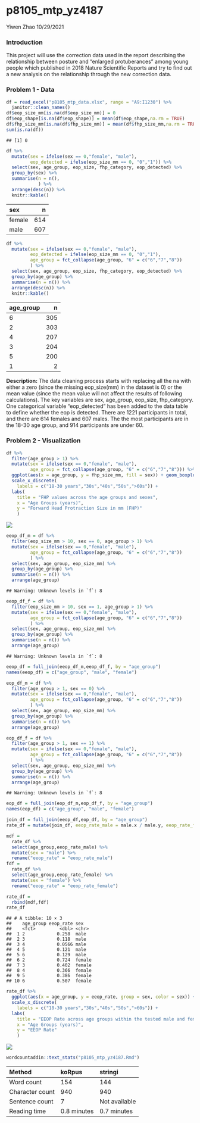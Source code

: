 p8105\_mtp\_yz4187
================
Yiwen Zhao
10/29/2021

### Introduction

This project will use the correction data used in the report describing
the relationship between posture and “enlarged protuberances” among
young people which published in 2018 Nature Scientific Reports and try
to find out a new analysis on the relationship through the new
correction data.

### Problem 1 - Data

``` r
df = read_excel("p8105_mtp_data.xlsx", range = "A9:I1230") %>%
  janitor::clean_names()
df$eop_size_mm[is.na(df$eop_size_mm)] = 0
df$eop_shape[is.na(df$eop_shape)] = mean(df$eop_shape,na.rm = TRUE)
df$fhp_size_mm[is.na(df$fhp_size_mm)] = mean(df$fhp_size_mm,na.rm = TRUE)
sum(is.na(df))
```

    ## [1] 0

``` r
df %>%
  mutate(sex = ifelse(sex == 0,"female", "male"),
         eop_detected = ifelse(eop_size_mm == 0, "0","1")) %>%
  select(sex, age_group, eop_size, fhp_category, eop_detected) %>%
  group_by(sex) %>%
  summarise(n = n(),
            ) %>%
  arrange(desc(n)) %>%
  knitr::kable()
```

| sex    |   n |
|:-------|----:|
| female | 614 |
| male   | 607 |

``` r
df %>%
  mutate(sex = ifelse(sex == 0,"female", "male"),
         eop_detected = ifelse(eop_size_mm == 0, "0","1"),
         age_group = fct_collapse(age_group, "6" = c("6","7","8"))
         ) %>%
  select(sex, age_group, eop_size, fhp_category, eop_detected) %>%
  group_by(age_group) %>%
  summarise(n = n()) %>%
  arrange(desc(n)) %>%
  knitr::kable()
```

| age\_group |   n |
|:-----------|----:|
| 6          | 305 |
| 2          | 303 |
| 4          | 207 |
| 3          | 204 |
| 5          | 200 |
| 1          |   2 |

**Description:** The data cleaning process starts with replacing all the
na with either a zero (since the missing eop\_size(mm) in the dataset is
0) or the mean value (since the mean value will not affect the results
of following calculations). The key variables are sex, age\_group,
eop\_size, fhp\_category. One categorical variable “eop\_detected” has
been added to the data table to define whether the eop is detected.
There are 1221 participants in total, and there are 614 females and 607
males. The the most participants are in the 18-30 age group, and 914
participants are under 60.

### Problem 2 - Visualization

``` r
df %>%
  filter(age_group > 1) %>%
  mutate(sex = ifelse(sex == 0,"female", "male"),
         age_group = fct_collapse(age_group, "6" = c("6","7","8"))) %>%
  ggplot(aes(x = age_group, y = fhp_size_mm, fill = sex)) + geom_boxplot(colour = "black") +
  scale_x_discrete(
    labels = c("18-30 years","30s","40s","50s",">60s")) +
  labs(
    title = "FHP values across the age groups and sexes",
    x = "Age Groups (years)",
    y = "Forward Head Protraction Size in mm (FHP)"
    )
```

![](p8105_mtp_yz4187_files/figure-gfm/unnamed-chunk-3-1.png)<!-- -->

``` r
eeop_df_m = df %>%
  filter(eop_size_mm > 10, sex == 0, age_group > 1) %>%
  mutate(sex = ifelse(sex == 0,"female", "male"),
         age_group = fct_collapse(age_group, "6" = c("6","7","8"))
         ) %>%
  select(sex, age_group, eop_size_mm) %>%
  group_by(age_group) %>%
  summarise(n = n()) %>%
  arrange(age_group)
```

    ## Warning: Unknown levels in `f`: 8

``` r
eeop_df_f = df %>%
  filter(eop_size_mm > 10, sex == 1, age_group > 1) %>%
  mutate(sex = ifelse(sex == 0,"female", "male"),
         age_group = fct_collapse(age_group, "6" = c("6","7","8"))
         ) %>%
  select(sex, age_group, eop_size_mm) %>%
  group_by(age_group) %>%
  summarise(n = n()) %>%
  arrange(age_group)
```

    ## Warning: Unknown levels in `f`: 8

``` r
eeop_df = full_join(eeop_df_m,eeop_df_f, by = "age_group")
names(eeop_df) = c("age_group", "male", "female")

eop_df_m = df %>%
  filter(age_group > 1, sex == 0) %>%
  mutate(sex = ifelse(sex == 0,"female", "male"),
         age_group = fct_collapse(age_group, "6" = c("6","7","8"))
         ) %>%
  select(sex, age_group, eop_size_mm) %>%
  group_by(age_group) %>%
  summarise(n = n()) %>%
  arrange(age_group) 

eop_df_f = df %>%
  filter(age_group > 1, sex == 1) %>%
  mutate(sex = ifelse(sex == 0,"female", "male"),
         age_group = fct_collapse(age_group, "6" = c("6","7","8"))
         ) %>%
  select(sex, age_group, eop_size_mm) %>%
  group_by(age_group) %>%
  summarise(n = n()) %>%
  arrange(age_group) 
```

    ## Warning: Unknown levels in `f`: 8

``` r
eop_df = full_join(eop_df_m,eop_df_f, by = "age_group")
names(eop_df) = c("age_group", "male", "female")

join_df = full_join(eeop_df,eop_df, by = "age_group")
rate_df = mutate(join_df, eeop_rate_male = male.x / male.y, eeop_rate_female = female.x/female.y)

mdf =
  rate_df %>%
  select(age_group,eeop_rate_male) %>%
  mutate(sex = "male") %>%
  rename("eeop_rate" = "eeop_rate_male")
fdf =
  rate_df %>%
  select(age_group,eeop_rate_female) %>%
  mutate(sex = "female") %>%
  rename("eeop_rate" = "eeop_rate_female")

rate_df = 
  rbind(mdf,fdf)
rate_df
```

    ## # A tibble: 10 × 3
    ##    age_group eeop_rate sex   
    ##    <fct>         <dbl> <chr> 
    ##  1 2            0.258  male  
    ##  2 3            0.118  male  
    ##  3 4            0.0566 male  
    ##  4 5            0.121  male  
    ##  5 6            0.129  male  
    ##  6 2            0.724  female
    ##  7 3            0.402  female
    ##  8 4            0.366  female
    ##  9 5            0.386  female
    ## 10 6            0.507  female

``` r
rate_df %>%
  ggplot(aes(x = age_group, y = eeop_rate, group = sex, color = sex)) + geom_line() + geom_point() +
  scale_x_discrete(
    labels = c("18-30 years","30s","40s","50s",">60s")) +
  labs(
    title = "EEOP Rate across age groups within the tested male and female cases",
    x = "Age Groups (years)",
    y = "EEOP Rate"
    )
```

![](p8105_mtp_yz4187_files/figure-gfm/unnamed-chunk-4-1.png)<!-- -->

``` r
wordcountaddin::text_stats("p8105_mtp_yz4187.Rmd")
```

| Method          | koRpus      | stringi       |
|:----------------|:------------|:--------------|
| Word count      | 154         | 144           |
| Character count | 940         | 940           |
| Sentence count  | 7           | Not available |
| Reading time    | 0.8 minutes | 0.7 minutes   |
